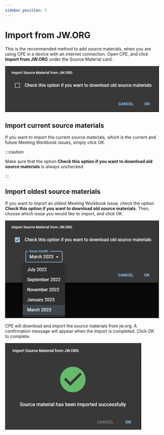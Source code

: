 ```yaml
---
sidebar_position: 5
---
```


# Import from JW.ORG

This is the recommended method to add source materials, when you are using CPE in a device with an internet connection. Open CPE, and click **Import from JW.ORG** under the Source Material card.

![JW.ORG Import](./import_jw_org.png)

## Import current source materials

If you want to import the current source materials, which is the current and future Meeting Workbook issues, simply click OK.

:::caution

Make sure that the option **Check this option if you want to download old source materials** is always unchecked.

:::

## Import oldest source materials

If you want to import an oldest Meeting Workbook issue, check the option **Check this option if you want to download old source materials**. Then, choose which issue you would like to import, and click OK.

![JW.ORG Import Old Issue](./import_jw_org_old.png)

CPE will download and import the source materials from jw.org. A confirmation message will appear when the import is completed. Click OK to complete.

![JW.ORG Import Complete](./import_jw_org_complete.png)
